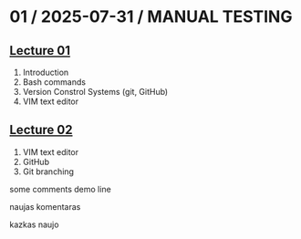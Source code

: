 # 01 / 2025-07-31 / MANUAL TESTING

## [Lecture 01](./notes/lecture_01.md)
1. Introduction
2. Bash commands
3. Version Constrol Systems (git, GitHub)
4. VIM text editor

## [Lecture 02](./notes/lecture_02.md)
1. VIM text editor
2. GitHub
3. Git branching
 
some comments
demo line 

naujas komentaras 

kazkas naujo 